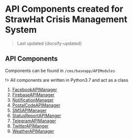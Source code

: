# API Components created for StrawHat Crisis Management System

> Last updated {docsify-updated}

## API Components

Components can be found in `/cms/baseapp/APIModules`

!> All components are written in Python3.7 and act as a class

1. [FacebookAPIManager](FacebookAPIManager.md)
2. [FirebaseAPIManager](FirebaseAPIManager.md)
3. [NotificationManager](NotificationManager.md)
4. [PostalCodeAPIManager](PostalCodeAPIManager.md)
5. [SMSAPIManager](SMSAPIManager.md)
6. [StatusReportAPIManger](StatusReportAPIManger.md)
7. [TelegramAPIManager](TelegramAPIManager.md)
8. [TwitterAPIManger](TwitterAPIManger.md)
9. [WeatherAPIManager](WeatherAPIManager.md)

